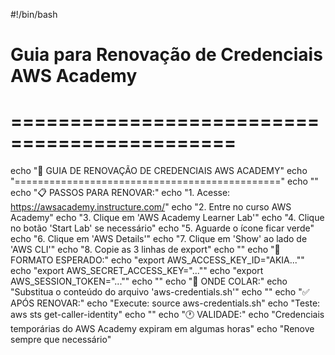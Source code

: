 #!/bin/bash

# Guia para Renovação de Credenciais AWS Academy
# =============================================

echo "🔐 GUIA DE RENOVAÇÃO DE CREDENCIAIS AWS ACADEMY"
echo "=============================================="
echo ""
echo "📋 PASSOS PARA RENOVAR:"
echo "1. Acesse: https://awsacademy.instructure.com/"
echo "2. Entre no curso AWS Academy"
echo "3. Clique em 'AWS Academy Learner Lab'"
echo "4. Clique no botão 'Start Lab' se necessário"
echo "5. Aguarde o ícone ficar verde"
echo "6. Clique em 'AWS Details'"
echo "7. Clique em 'Show' ao lado de 'AWS CLI'"
echo "8. Copie as 3 linhas de export"
echo ""
echo "📝 FORMATO ESPERADO:"
echo "export AWS_ACCESS_KEY_ID=\"AKIA...\""
echo "export AWS_SECRET_ACCESS_KEY=\"...\""
echo "export AWS_SESSION_TOKEN=\"...\""
echo ""
echo "🔧 ONDE COLAR:"
echo "Substitua o conteúdo do arquivo 'aws-credentials.sh'"
echo ""
echo "✅ APÓS RENOVAR:"
echo "Execute: source aws-credentials.sh"
echo "Teste: aws sts get-caller-identity"
echo ""
echo "🕐 VALIDADE:"
echo "Credenciais temporárias do AWS Academy expiram em algumas horas"
echo "Renove sempre que necessário"